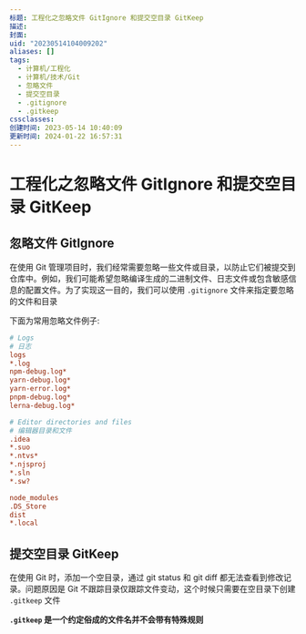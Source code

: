 ```yaml
---
标题: 工程化之忽略文件 GitIgnore 和提交空目录 GitKeep
描述:
封面:
uid: "20230514104009202"
aliases: []
tags:
  - 计算机/工程化
  - 计算机/技术/Git
  - 忽略文件
  - 提交空目录
  - .gitignore
  - .gitkeep
cssclasses:
创建时间: 2023-05-14 10:40:09
更新时间: 2024-01-22 16:57:31
---
```


# 工程化之忽略文件 GitIgnore 和提交空目录 GitKeep

## 忽略文件 GitIgnore

在使用 Git 管理项目时，我们经常需要忽略一些文件或目录，以防止它们被提交到仓库中。例如，我们可能希望忽略编译生成的二进制文件、日志文件或包含敏感信息的配置文件。为了实现这一目的，我们可以使用 `.gitignore` 文件来指定要忽略的文件和目录

下面为常用忽略文件例子:

```ini
# Logs
# 日志
logs
*.log
npm-debug.log*
yarn-debug.log*
yarn-error.log*
pnpm-debug.log*
lerna-debug.log*

# Editor directories and files
# 编辑器目录和文件
.idea
*.suo
*.ntvs*
*.njsproj
*.sln
*.sw?

node_modules
.DS_Store
dist
*.local
```

## 提交空目录 GitKeep

在使用 Git 时，添加一个空目录，通过 git status 和 git diff 都无法查看到修改记录。问题原因是 Git 不跟踪目录仅跟踪文件变动，这个时候只需要在空目录下创建 `.gitkeep` 文件

**`.gitkeep` 是一个约定俗成的文件名并不会带有特殊规则**
